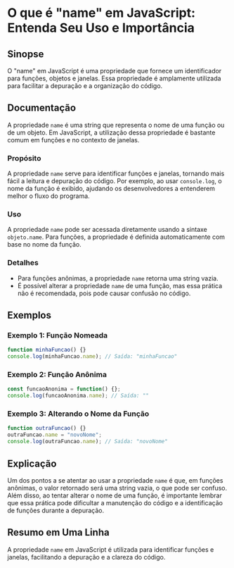 <!--
Meta Description: # O que é "name" em JavaScript: Entenda Seu Uso e Importância ## Sinopse O "name" em JavaScript é uma propriedade que fornece um identificador para fu...
Meta Keywords: name, propriedade, uma, funções, função
-->

# O que é "name" em JavaScript: Entenda Seu Uso e Importância

## Sinopse
O "name" em JavaScript é uma propriedade que fornece um identificador para funções, objetos e janelas. Essa propriedade é amplamente utilizada para facilitar a depuração e a organização do código.

## Documentação
A propriedade `name` é uma string que representa o nome de uma função ou de um objeto. Em JavaScript, a utilização dessa propriedade é bastante comum em funções e no contexto de janelas.

### Propósito
A propriedade `name` serve para identificar funções e janelas, tornando mais fácil a leitura e depuração do código. Por exemplo, ao usar `console.log`, o nome da função é exibido, ajudando os desenvolvedores a entenderem melhor o fluxo do programa.

### Uso
A propriedade `name` pode ser acessada diretamente usando a sintaxe `objeto.name`. Para funções, a propriedade é definida automaticamente com base no nome da função.

### Detalhes
- Para funções anônimas, a propriedade `name` retorna uma string vazia.
- É possível alterar a propriedade `name` de uma função, mas essa prática não é recomendada, pois pode causar confusão no código.

## Exemplos

### Exemplo 1: Função Nomeada
```javascript
function minhaFuncao() {}
console.log(minhaFuncao.name); // Saída: "minhaFuncao"
```

### Exemplo 2: Função Anônima
```javascript
const funcaoAnonima = function() {};
console.log(funcaoAnonima.name); // Saída: ""
```

### Exemplo 3: Alterando o Nome da Função
```javascript
function outraFuncao() {}
outraFuncao.name = "novoNome";
console.log(outraFuncao.name); // Saída: "novoNome"
```

## Explicação
Um dos pontos a se atentar ao usar a propriedade `name` é que, em funções anônimas, o valor retornado será uma string vazia, o que pode ser confuso. Além disso, ao tentar alterar o nome de uma função, é importante lembrar que essa prática pode dificultar a manutenção do código e a identificação de funções durante a depuração.

## Resumo em Uma Linha
A propriedade `name` em JavaScript é utilizada para identificar funções e janelas, facilitando a depuração e a clareza do código.